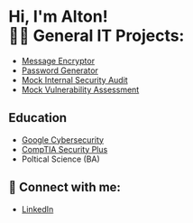 <h1>Hi, I'm Alton! <br/><a 

<h2>👨‍💻 General IT Projects:</h2>

  - [Message Encryptor](https://github.com/ajohnhub/Message-Encryptor/blob/main/README.md)
  - [Password Generator](https://github.com/ajohnhub/PasswordGenerator)
  - [Mock Internal Security Audit](https://github.com/ajohnhub/google-mock-internal-audit)
  - [Mock Vulnerability Assessment](https://github.com/ajohnhub/mock-vulnerability-assessment/blob/main/README.md)
    
<h2>Education</h2>

  - [Google Cybersecurity](https://coursera.org/share/1d07c6562924d79dd3f760d7470bff0e)
  - [CompTIA Security Plus](https://www.credly.com/badges/1a6c6bbf-a999-4d79-82ff-be316f863a78/public_url)
  - Poltical Science (BA)


<h2> 🤳 Connect with me:</h2>

  - [LinkedIn](https://www.linkedin.com/in/altonjohnson1)

<!--
**ajohnhub/ajohnhub** is a ✨ _special_ ✨ repository because its `README.md` (this file) appears on your GitHub profile.

Here are some ideas to get you started:

- 🔭 I’m currently working on ...
- 🌱 I’m currently learning ...
- 👯 I’m looking to collaborate on ...
- 🤔 I’m looking for help with ...
- 💬 Ask me about ...
- 📫 How to reach me: ...
- 😄 Pronouns: ...
- ⚡ Fun fact: ...
